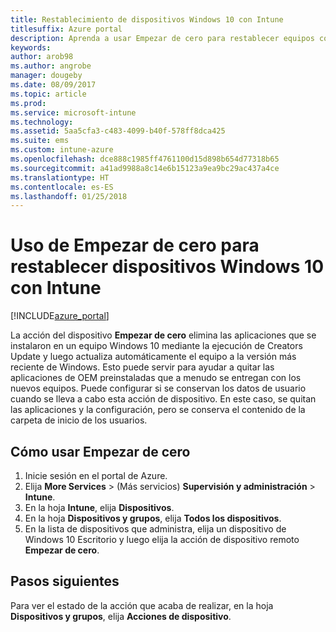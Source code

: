 ```yaml
---
title: Restablecimiento de dispositivos Windows 10 con Intune
titlesuffix: Azure portal
description: Aprenda a usar Empezar de cero para restablecer equipos con Windows 10 que ejecutan Intune.
keywords: 
author: arob98
ms.author: angrobe
manager: dougeby
ms.date: 08/09/2017
ms.topic: article
ms.prod: 
ms.service: microsoft-intune
ms.technology: 
ms.assetid: 5aa5cfa3-c483-4099-b40f-578ff8dca425
ms.suite: ems
ms.custom: intune-azure
ms.openlocfilehash: dce888c1985ff4761100d15d898b654d77318b65
ms.sourcegitcommit: a41ad9988a8c14e6b15123a9ea9bc29ac437a4ce
ms.translationtype: HT
ms.contentlocale: es-ES
ms.lasthandoff: 01/25/2018
---
```

# <a name="use-fresh-start-to-reset-windows-10-devices-with-intune"></a>Uso de Empezar de cero para restablecer dispositivos Windows 10 con Intune


[!INCLUDE[azure_portal](./includes/azure_portal.md)]

La acción del dispositivo **Empezar de cero** elimina las aplicaciones que se instalaron en un equipo Windows 10 mediante la ejecución de Creators Update y luego actualiza automáticamente el equipo a la versión más reciente de Windows.
Esto puede servir para ayudar a quitar las aplicaciones de OEM preinstaladas que a menudo se entregan con los nuevos equipos. Puede configurar si se conservan los datos de usuario cuando se lleva a cabo esta acción de dispositivo. En este caso, se quitan las aplicaciones y la configuración, pero se conserva el contenido de la carpeta de inicio de los usuarios.

## <a name="how-to-use-fresh-start"></a>Cómo usar Empezar de cero

1. Inicie sesión en el portal de Azure.
2. Elija **More Services** >  (Más servicios) **Supervisión y administración** > **Intune**.
3. En la hoja **Intune**, elija **Dispositivos**.
4. En la hoja **Dispositivos y grupos**, elija **Todos los dispositivos**.
5. En la lista de dispositivos que administra, elija un dispositivo de Windows 10 Escritorio y luego elija la acción de dispositivo remoto **Empezar de cero**.

## <a name="next-steps"></a>Pasos siguientes

Para ver el estado de la acción que acaba de realizar, en la hoja **Dispositivos y grupos**, elija **Acciones de dispositivo**.

